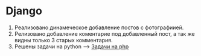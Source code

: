 # Django

1. Реализовано динамеческое добавление постов с фотографиией.
2. Релизовано добавление коментарие под добавленный пост, а так же видны только 3 старых комментария.
3. Решены задачи на python --> [Задачи на php](https://school-php.com/tasks)
